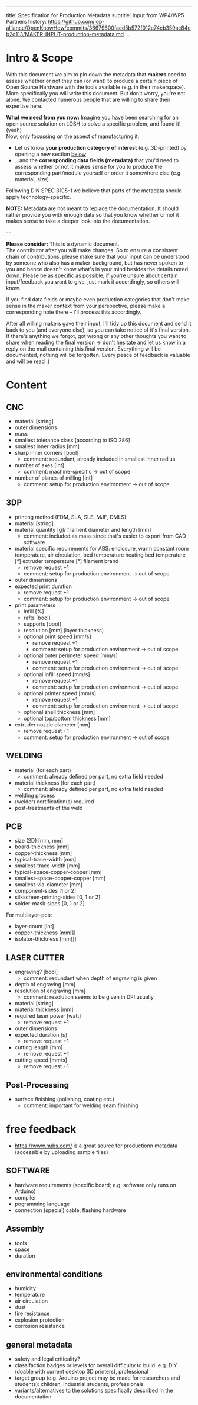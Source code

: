 <!--
SPDX-FileCopyrightText: 2021 Case06 <case06@web.de>
SPDX-FileCopyrightText: 2021 Martin Häuer <martin.haeuer@ose-germany.de>
SPDX-FileCopyrightText: 2021 Martin Jäger <17674105+martinjaeger@users.noreply.github.com>
SPDX-FileCopyrightText: 2021 Robin Vobruba <hoijui.quaero@gmail.com>
SPDX-FileCopyrightText: 2021 T. Mulzer <tasso.mulzer@beuth-hochschule.de>
SPDX-FileCopyrightText: 2021 alinaweedmalik <85348009+alinaweedmalik@users.noreply.github.com>
SPDX-FileCopyrightText: 2021 joostbuiter <85554268+joostbuiter@users.noreply.github.com>
SPDX-FileCopyrightText: 2021 legba7 <legba7@hellokitty.com>

SPDX-License-Identifier: GPL-3.0-or-later
-->

---
title: Specification for Production Metadata
subtitle: Input from WP4/WP5 Partners
history: https://github.com/iop-alliance/OpenKnowHow/commits/36679600facd5b572f012e74cb359ac84eb2d113/MAKER-INPUT-production-metadata.md
...

# Intro & Scope

With this document we aim to pin down the metadata that **makers** need to assess whether or not they can (or want) to produce a certain piece of Open Source Hardware with the tools available (e.g. in their makerspace).\
More specifically _you_ will write this document.
But don't worry, you're not alone.
We contacted numerous people that are willing to share their expertise here.

**What we need from you now:** Imagine you have been searching for an open source solution on LOSH to solve a specific problem, and found it! (yeah)\
Now, only focussing on the aspect of manufacturing it:

- Let us know **your production category of interest** (e.g. 3D-printed) by opening a new section [below](#content)
- …and the **corresponding data fields (metadata)** that you'd need to assess whether or not it makes sense for you to produce the corresponding part/module yourself or order it somewhere else (e.g. material, size)

Following DIN SPEC 3105-1 we believe that parts of the metadata should apply technology-specific.

**NOTE:** Metadata are not meant to replace the documentation. It should rather provide you with enough data so that you know whether or not it makes sense to take a deeper look into the documentation.

--

**Please consider:** This is a dynamic document.\
The contributor after you will make changes.
So to ensure a consistent chain of contributions, please make sure that your input can be understood by someone who also has a maker-background, but has never spoken to you and hence doesn't know what's in your mind besides the details noted down.
Please be as specific as possible; if you're unsure about certain input/feedback you want to give, just mark it accordingly, so others will know.

If you find data fields or maybe even production categories that don't make sense in the maker context from your perspective, please make a corresponding note there – I'll process this accordingly.

After all willing makers gave their input, I'll tidy up this document and send it back to you (and everyone else), so you can take notice of it's final version.
If there's anything we forgot, got wrong or any other thoughts you want to share when reading the final version → don't hesitate and let us know in a reply on the mail containing this final version.
Everything will be documented, nothing will be forgotten.
Every peace of feedback is valuable and will be read :)

# Content

## CNC

- material \[string\]
- outer dimensions
- mass
- smallest tolerance class \[according to ISO 286\]
- smallest inner radius \[mm\]
- sharp inner corners \[bool\]
  - comment: redundant; already included in smallest inner radius
- number of axes \[int\]
  - comment: machine-specific → out of scope
- number of planes of milling \[int\]
  - comment: setup for production environment → out of scope

## 3DP

- printing method (FDM, SLA, SLS, MJF, DMLS)
- material \[string\]
- material quantity \[g\]/  filament diameter and length \[mm\]
  - comment: included as mass since that's easier to export from CAD software
- material specific requirements
  for ABS: enclosure, warm constant room temperature, air circulation, bed temperature
  heating bed temperature \[°\]
  extruder temperature \[°\]
  filament brand
  - remove request +1
  - comment: setup for production environment → out of scope
- outer dimensions
- expected print duration
  - remove request +1
  - comment: setup for production environment → out of scope
- print parameters
  - infill \[%\]
  - rafts \[bool\]
  - supports \[bool\]
  - resolution \[mm\] (layer thickness)
  - optional print speed \[mm/s\]
    - remove request +1
    - comment: setup for production environment → out of scope
  - optional outer perimeter speed \[mm/s\]
    - remove request +1
    - comment: setup for production environment → out of scope
  - optional infill speed \[mm/s\]
    - remove request +1
    - comment: setup for production environment → out of scope
  - optional printer speed \[mm/s\]
    - remove request +1
    - comment: setup for production environment → out of scope
  - optional shell thickness \[mm\]
  - optional top/bottom thickness \[mm\]
- extruder nozzle diameter \[mm\]
  - remove request +1
  - comment: setup for production environment → out of scope

## WELDING

- material (for each part)
  - comment: already defined per part, no extra field needed
- material thickness (for each part)
  - comment: already defined per part, no extra field needed
- welding process
- (welder) certification(s) required
- post-treatments of the weld

## PCB

- size (2D) \[mm, mm\]
- board-thickness \[mm\]
- copper-thickness \[mm\]
- typical-trace-width \[mm\]
- smallest-trace-width \[mm\]
- typical-space-copper-copper \[mm\]
- smallest-space-copper-copper \[mm\]
- smallest-via-diameter \[mm\]
- component-sides \[1 or 2\]
- silkscreen-printing-sides \[0, 1 or 2\]
- solder-mask-sides \[0, 1 or 2\]

For multilayer-pcb:
- layer-count \[int\]
- copper-thickness \[mm\[\]\]
- isolator-thickness \[mm\[\]\]

## LASER CUTTER

- engraving? \[bool\]
  - comment: redundant when depth of engraving is given
- depth of engraving \[mm\]
- resolution of engraving \[mm\]
  - comment: resolution seems to be given in DPI usually
- material \[string\]
- material thickness \[mm\]
- required laser power \[watt\]
  - remove request +1
- outer dimensions
- expected duration \[s\]
  - remove request +1
- cutting length \[mm\]
  - remove request +1
- cutting speed \[mm/s\]
  - remove request +1

## Post-Processing

- surface finishing (polishing, coating etc.)
  - comment: important for welding seam finishing

# free feedback

- https://www.hubs.com/ is a great source for productionn metadata (accessible by uploading sample files)

## SOFTWARE

- hardware requirements (specific board; e.g. software only runs on Arduino)
- compiler
- pogramming language
- connection (special) cable, flashing hardware

## Assembly

- tools
- space
- duration

## environmental conditions

- humidity
- temperature
- air circulation
- dust
- fire resistance
- explosion protection
- corrosion resistance

## general metadata

- safety and legal criticality?
- classifaction badges or levels for overall difficulty to build: e.g. DIY (doable with current desktop 3D printers), professional
- target group (e.g. Arduino project may be made for researchers and students): children, industrial students, professionals
- variants/alternatives to the solutions specifically described in the documentation
